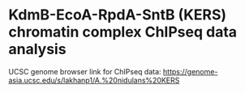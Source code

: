 # KdmB-EcoA-RpdA-SntB (KERS) chromatin complex ChIPseq data analysis

UCSC genome browser link for ChIPseq data: <https://genome-asia.ucsc.edu/s/lakhanp1/A.%20nidulans%20KERS>

